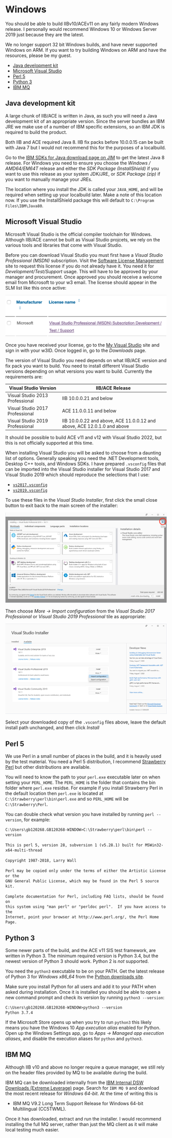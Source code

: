 # Windows

You should be able to build IIBv10/ACEv11 on any fairly modern Windows release. I personally would recommend Windows 10 or Windows Server 2019 just because they are the latest.

We no longer support 32 bit Windows builds, and have never supported Windows on ARM. If you want to try building Windows on ARM and have the resources, please be my guest.

* [Java development kit](#java-development-kit)
* [Microsoft Visual Studio](#microsoft-visual-studio)
* [Perl 5](#perl-5)
* [Python 3](#python-3)
* [IBM MQ](#ibm-mq)

## Java development kit

A large chunk of IIB/ACE is written in Java, as such you will need a Java development kit of an appropriate version. Since the server bundles an IBM JRE we make use of a number of IBM specific extensions, so an IBM JDK is required to build the product.

Both IIB and ACE required Java 8. IIB fix packs before 10.0.0.15 can be built with Java 7 but I would not recommend this for the purposes of a localbuild.

Go to the [IBM SDKs for Java download page on JIM](http://w3.hursley.ibm.com/java/jim/) to get the latest Java 8 release. For Windows you need to ensure you choose the _Windows / AMD64/EM64T_ release and either the _SDK Package (InstallShield)_ if you want to use this release as your system JDK/JRE, or _SDK Package (zip)_ if you want to manually manage your JREs.

The location where you install the JDK is called your `JAVA_HOME`, and will be required when setting up your localbuild later. Make a note of this location now. If you use the InstallShield package this will default to `C:\Program Files\IBM\Java80`.

## Microsoft Visual Studio

Microsoft Visual Studio is the official compiler toolchain for Windows. Although IIB/ACE cannot be built as Visual Studio projcets, we rely on the various tools and libraries that come with Visual Studio.

Before you can download Visual Studio you must first have a _Visual Studio Professional (MSDN)_ subscription. Visit the [Software License Management](https://slm.w3ibm.mybluemix.net/SLM/Home) site to request this license if you do not already have it. You need it for _Development/Test/Support_ usage. This will have to be approved by your manager and procurement. Once approved you should receive a welcome email from Microsoft to your w3 email. The license should appear in the SLM list like this once active:

![Screenshot of SLM showing the MSDN license](images/slm_msdn.png)

Once you have received your license, go to the [My Visual Studio](https://my.visualstudio.com/) site and sign in with your w3ID. Once logged in, go to the _Downloads_ page.

The version of Visual Studio you need depends on what IIB/ACE version and fix pack you want to build. You need to install different Visual Studio versions depending on what versions you want to build. Currently the requirements are:

Visual Studio Version | IIB/ACE Release 
---|---
Visual Studio 2013 Professional | IIB 10.0.0.21 and below
Visual Studio 2017 Professional | ACE 11.0.0.11 and below
Visual Studio 2019 Professional | IIB 10.0.0.22 and above, ACE 11.0.0.12 and above, ACE 12.0.1.0 and above

It should be possible to build ACE v11 and v12 with Visual Studio 2022, but this is not officially supported at this time.

When installing Visual Studio you will be asked to choose from a daunting list of options. Generally speaking you need the .NET Development tools, Desktop C++ tools, and Windows SDKs. I have prepared `.vsconfig` files that can be imported into the Visual Studio installer for Visual Studio 2017 and Visual Studio 2019 which should reproduce the selections that I use:

* [`vs2017.vsconfig`](vs2017.vsconfig)
* [`vs2019.vsconfig`](vs2019.vsconfig)

To use these files in the _Visual Studio Installer_, first click the small close button to exit back to the main screen of the installer:

![Location of small close button in the top right corner of the select components dialog highlighted in a screenshot](images/vs_installer_close.png)

Then choose _More -> Import configuration_ from the _Visual Studio 2017 Professional_ or _Visual Studio 2019 Professional_ tile as appropriate:

![Screenshot showing the More -> Import configuration option being used to install Visual Studio 2019](images/vs_installer_import.png)

Select your downloaded copy of the `.vsconfig` files above, leave the default install path unchanged, and then click _Install_

## Perl 5

We use Perl in a small number of places in the build, and it is heavily used by the test material. You need a Perl 5 distribution, I recommend [Strawberry Perl](http://www.strawberryperl.com) but other distributions are available.

You will need to know the path to your `perl.exe` executable later on when setting your `PERL_HOME`. The `PERL_HOME` is the folder that contains the bin folder where `perl.exe` residse. For example if you install Strawberry Perl in the default location then `perl.exe` is located at `C:\Strawberry\perl\bin\perl.exe` and so `PERL_HOME` will be `C:\Strawberry\Perl`.

You can double check what version you have installed by running `perl --version`, for example:
```
C:\Users\gb120268.GB120268-WINDOW>C:\Strawberry\perl\bin\perl --version

This is perl 5, version 28, subversion 1 (v5.28.1) built for MSWin32-x64-multi-thread

Copyright 1987-2018, Larry Wall

Perl may be copied only under the terms of either the Artistic License or the
GNU General Public License, which may be found in the Perl 5 source kit.

Complete documentation for Perl, including FAQ lists, should be found on
this system using "man perl" or "perldoc perl".  If you have access to the
Internet, point your browser at http://www.perl.org/, the Perl Home Page.
```

## Python 3

Some newer parts of the build, and the ACE v11 SIS test framework, are written in Python 3. The minimum required version is Python 3.4, but the newest version of Python 3 should work. Python 2 is _not_ supported.

You need the `python3` executable to be on your PATH. Get the latest release of Python 3 for _Windows x86_64_ from the [Python downloads site](https://www.python.org/downloads/windows/).

Make sure you install Python for all users and add it to your PATH when asked during installation. Once it is installed you should be able to open a new command prompt and check its version by running `python3 --version`:

```
C:\Users\gb120268.GB120268-WINDOW>python3 --version
Python 3.7.4
```

If the Microsoft Store opens up when you try to run `python3` this likely means you have the Windows 10 _App execution alias_ enabled for Python. Open up the Windows Settings app, go to _Apps -> Managed app execution aliases_, and disable the execution aliases for `python` and `python3`.

## IBM MQ

Although IIB v10 and above no longer require a queue manager, we still rely on the header files provided by MQ to be available during the build.

IBM MQ can be downloaded internally from the [IBM Internal DSW Downloads (Extreme Leverage)](https://w3-03.ibm.com/software/xl/download/ticket.do) page. Search for `IBM MQ 9` and download the most recent release for _Windows 64-bit_. At the time of writing this is

* IBM MQ V9.2 Long Term Support Release for Windows 64-bit Multilingual (CC5TWML).

Once it has downloaded, extract and run the installer. I would recommend installing the full MQ server, rather than just the MQ client as it will make local testing much easier.